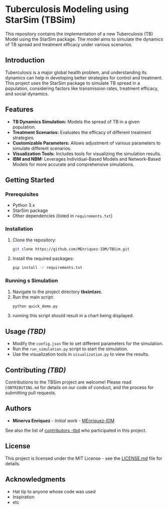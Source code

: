 # Tuberculosis Modeling using StarSim (TBSim)

This repository contains the implementation of a new Tuberculosis (TB) Model using the StarSim package. The model aims to simulate the dynamics of TB spread and treatment efficacy under various scenarios.

## Introduction

Tuberculosis is a major global health problem, and understanding its dynamics can help in developing better strategies for control and treatment. This project uses the StarSim package to simulate TB spread in a population, considering factors like transmission rates, treatment efficacy, and social dynamics.

## Features

- **TB Dynamics Simulation:** Models the spread of TB in a given population.
- **Treatment Scenarios:** Evaluates the efficacy of different treatment strategies.
- **Customizable Parameters:** Allows adjustment of various parameters to simulate different scenarios.
- **Visualization Tools:** Includes tools for visualizing the simulation results.
- **IBM and NBM:** Leverages Individual-Based Models and Network-Based Models for more accurate and comprehensive simulations.

## Getting Started

### Prerequisites

- Python 3.x
- StarSim package
- Other dependencies (listed in `requirements.txt`)

### Installation

1. Clone the repository:
   ```bash
   git clone https://github.com/MEnriquez-IDM/TBSim.git
   ```
2. Install the required packages:
   ```bash
   pip install -r requirements.txt
   ```

### Running s Simulation

1. Navigate to the project directory **tbsim\src**.
2. Run the main script:
   ```bash
   python quick_demo.py
   ```
3. running this script should result in a chart being displayed.

## Usage _(TBD)_

- Modify the `config.json` file to set different parameters for the simulation.
- Run the `run_simulation.py` script to start the simulation.
- Use the visualization tools in `visualization.py` to view the results.

## Contributing _(TBD)_

Contributions to the TBSim project are welcome! Please read `CONTRIBUTING.md` for details on our code of conduct, and the process for submitting pull requests.

## Authors

- **Minerva Enriquez** - *Initial work* - [MEnriquez-IDM](https://github.com/MEnriquez-IDM)

See also the list of [contributors -tbd](https://github.com/MEnriquez-IDM/TBSim/contributors) who participated in this project.

## License

This project is licensed under the MIT License - see the [LICENSE.md](LICENSE.md) file for details.

## Acknowledgments

- Hat tip to anyone whose code was used
- Inspiration
- etc

